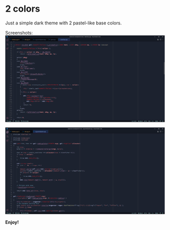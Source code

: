 # 2 colors

Just a simple dark theme with 2 pastel-like base colors.

Screenshots:  
![Snip 1](https://github.com/makuke1234/2-colors/raw/master/Images/Snip1.PNG)

![Snip 2](https://github.com/makuke1234/2-colors/raw/master/Images/Snip2.PNG)

**Enjoy!**
